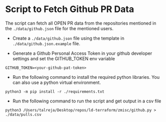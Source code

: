# Script to Fetch Github PR Data

The script can fetch all OPEN PR data from the repositories mentioned in the `./data/github.json` file for the mentioned users.

- Create a `./data/github.json` file using the template in `./data/github.json.example` file.

- Generate a Github Personal Access Token in your github developer settings and set the GITHUB_TOKEN env variable

```shell
GITHUB_TOKEN=<your-github-pat-token>
```

- Run the following command to install the required python libraries. You can also use a python virtual environment.
```shell
python3 -m pip install -r ./requirements.txt
```

- Run the following command to run the script and get output in a csv file

```shell
python3 /Users/talreja/Desktop/repos/ld-terraform/zmisc/github.py > ./data/pulls.csv
```
